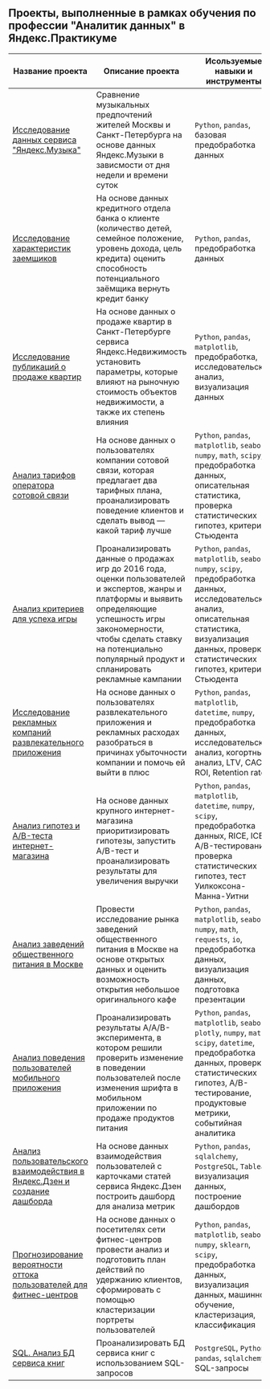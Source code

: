 ## Проекты, выполненные в рамках обучения по профессии "Аналитик данных" в Яндекс.Практикуме

| Название проекта  | Описание проекта  | Исользуемые навыки и инструменты  |
| -------------  | -------------  | -------------  |
| [Исследование данных сервиса "Яндекс.Музыка"](https://github.com/mikevihrov/projects_yandex/tree/main/01_yandex_music)  | Сравнение музыкальных предпочтений жителей Москвы и Санкт-Петербурга на основе данных Яндекс.Музыки в зависмости от дня недели и времени суток  | `Python`, `pandas`, базовая предобработка данных  |
| [Исследование характеристик заемщиков](https://github.com/mikevihrov/projects_yandex/tree/main/02_borrowers_analysis)  | На основе данных кредитного отдела банка о клиенте (количество детей, семейное положение, уровень дохода, цель кредита) оценить способность потенциального заёмщика вернуть кредит банку  | `Python`, `pandas`, предобработка данных  |
| [Исследование публикаций о продаже квартир](https://github.com/mikevihrov/projects_yandex/tree/main/03_apartments_publications_analysis)  | На основе данных о продаже квартир в Санкт-Петербурге сервиса Яндекc.Недвижимость установить параметры, которые влияют на рыночную стоимость объектов недвижимости, а также их степень влияния  | `Python`, `pandas`, `matplotlib`, предобработка, исследовательский анализ, визуализация данных  |
| [Анализ тарифов оператора сотовой связи](https://github.com/mikevihrov/projects_yandex/tree/main/04_tariff_analysis)  | На основе данных о пользователях компании сотовой связи, которая предлагает два тарифных плана, проанализировать поведение клиентов и сделать вывод — какой тариф лучше  | `Python`, `pandas`, `matplotlib`, `seaborn`, `numpy`, `math`, `scipy`, предобработка данных, описательная статистика, проверка статистических гипотез, критерий Стьюдента  |
| [Анализ критериев для успеха игры](https://github.com/mikevihrov/projects_yandex/tree/main/05_game_analysis)  | Проанализировать данные о продажах игр до 2016 года, оценки пользователей и экспертов, жанры и платформы и выявить определяющие успешность игры закономерности, чтобы сделать ставку на потенциально популярный продукт и спланировать рекламные кампании  | `Python`, `pandas`, `matplotlib`, `seaborn`, `numpy`, `scipy`, предобработка данных, исследовательский анализ, описательная статистика, визуализация данных, проверка статистических гипотез, критерий Стьюдента  |
| [Исследование рекламных компаний развлекательного приложения](https://github.com/mikevihrov/projects_yandex/tree/main/06_advertising_analysis)  | На основе данных о пользователях развлекательного приложения и рекламных расходах разобраться в причинах убыточности компании и помочь ей выйти в плюс  | `Python`, `pandas`, `matplotlib`, `datetime`, `numpy`, предобработка данных, исследовательский анализ, когортный анализ, LTV, CAC, ROI, Retention rate  |
| [Анализ гипотез и A/B-теста интернет-магазина](https://github.com/mikevihrov/projects_yandex/tree/main/07_hypothesis_and_ab_analysis)  | На основе данных крупного интернет-магазина приоритизировать гипотезы, запустить A/B-тест и проанализировать результаты для увеличения выручки  | `Python`, `pandas`, `matplotlib`, `datetime`, `numpy`, `scipy`, предобработка данных, RICE, ICE, A/B-тестирование, проверка статистических гипотез, тест Уилкоксона-Манна-Уитни  |
| [Анализ заведений общественного питания в Москве](https://github.com/mikevihrov/projects_yandex/tree/main/08_catering_analysis)  | Провести исследование рынка заведений общественного питания в Москве на основе открытых данных и оценить возможность открытия небольшое оригинального кафе  | `Python`, `pandas`, `matplotlib`, `seaborn`, `numpy`, `math`, `requests`, `io`, предобработка данных, визуализация данных, подготовка презентации  |
| [Анализ поведения пользователей мобильного приложения](https://github.com/mikevihrov/projects_yandex/tree/main/09_user_behavior_analysis)  | Проанализировать результаты A/A/B-эксперимента, в котором решили проверить изменение в поведении пользователей после изменения шрифта в мобильном приложении по продаже продуктов питания  | `Python`, `pandas`, `matplotlib`, `seaborn`, `plotly`, `numpy`, `math`, `scipy`, `datetime`, предобработка данных, проверка статистических гипотез, A/B-тестирование, продуктовые метрики, событийная аналитика  |
| [Анализ пользовательского взаимодействия в Яндекс.Дзен и создание дашборда](https://github.com/mikevihrov/projects_yandex/tree/main/10_dash_yandex)  | На основе данных взаимодействия пользователей с карточками статей сервиса Яндекс.Дзен построить дашборд для анализа метрик  | `Python`, `pandas`, `sqlalchemy`, `PostgreSQL`, `Tableau`, визуализация данных, построение дашбордов  |
| [Прогнозирование вероятности оттока пользователей для фитнес-центров](https://github.com/mikevihrov/projects_yandex/tree/main/11_churn_probability_forecast)  | На основе данных о посетителях сети фитнес-центров провести анализ и подготовить план действий по удержанию клиентов, сформировать с помощью кластеризации портреты пользователей  | `Python`, `pandas`, `matplotlib`, `seaborn`, `numpy`, `sklearn`, `scipy`, предобработка данных, визуализация данных, машинное обучение, кластеризация, классификация  |
| [SQL. Анализ БД сервиса книг](https://github.com/mikevihrov/projects_yandex/tree/main/12_sql_requests)  | Проанализировать БД сервиса книг с использованием SQL-запросов  | `PostgreSQL`, `Python`, `pandas`, `sqlalchemy`, SQL-запросы  |
